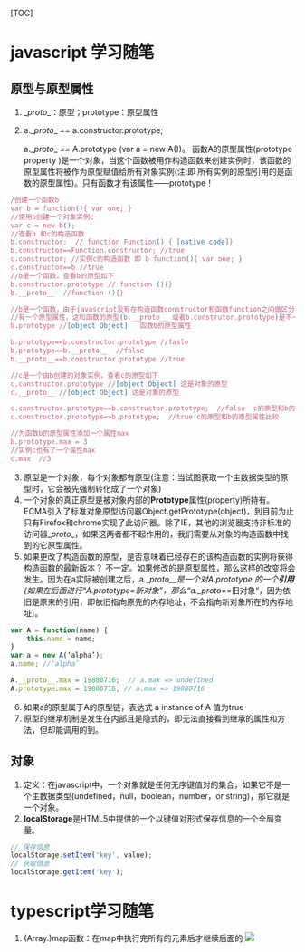 [TOC]
# javascript 学习随笔
## 原型与原型属性
1. \__proto__：原型；prototype：原型属性
2. a.\__proto__ == a.constructor.prototype;

    a.\__proto__ == A.prototype (var a = new A())。
 函数A的原型属性(prototype property )是一个对象，当这个函数被用作构造函数来创建实例时，该函数的原型属性将被作为原型赋值给所有对象实例(注:即 所有实例的原型引用的是函数的原型属性)。只有函数才有该属性——prototype！
```javascript
/创建一个函数b
var b = function(){ var one; }
//使用b创建一个对象实例c
var c = new b();
//查看b 和c的构造函数
b.constructor;  // function Function() { [native code]}
b.constructor==Function.constructor; //true
c.constructor; //实例c的构造函数 即 b function(){ var one; }
c.constructor==b //true
//b是一个函数，查看b的原型如下
b.constructor.prototype // function (){}
b.__proto__  //function (){}

//b是一个函数，由于javascript没有在构造函数constructor和函数function之间做区分，所以函数像constructor一样，
//有一个原型属性，这和函数的原型(b.__proto__ 或者b.construtor.prototype)是不一样的
b.prototype //[object Object]   函数b的原型属性

b.prototype==b.constructor.prototype //fasle
b.prototype==b.__proto__  //false
b.__proto__==b.constructor.prototype //true

//c是一个由b创建的对象实例，查看c的原型如下
c.constructor.prototype //[object Object] 这是对象的原型
c.__proto__ //[object Object] 这是对象的原型

c.constructor.prototype==b.constructor.prototype;  //false  c的原型和b的原型比较
c.constructor.prototype==b.prototype;  //true c的原型和b的原型属性比较

//为函数b的原型属性添加一个属性max
b.prototype.max = 3
//实例c也有了一个属性max
c.max  //3
```
3. 原型是一个对象，每个对象都有原型(注意：当试图获取一个主数据类型的原型时，它会被先强制转化成了一个对象)
4. 一个对象的真正原型是被对象内部的**Prototype**属性(property)所持有。ECMA引入了标准对象原型访问器Object.getPrototype(object)，到目前为止只有Firefox和chrome实现了此访问器。除了IE，其他的浏览器支持非标准的访问器\__proto__，如果这两者都不起作用的，我们需要从对象的构造函数中找到的它原型属性。
5. 如果更改了构造函数的原型，是否意味着已经存在的该构造函数的实例将获得构造函数的最新版本？
不一定。如果修改的是原型属性，那么这样的改变将会发生。因为在a实际被创建之后，a.\__proto__是一个对A.prototype 的一个**引用**(如果在后面进行“A.prototype=新对象”，那么“a.\__proto__==旧对象“，因为依旧是原来的引用，即依旧指向原先的内存地址，不会指向新对象所在的内存地址)。
```javascript
var A = function(name) {
	this.name = name;
}
var a = new A(‘alpha’);
a.name; //’alpha’

A.__proto__.max = 19880716;  // a.max => undefined
A.prototype.max = 19880716; // a.max => 19880716
```
6. 如果a的原型属于A的原型链，表达式 a instance of A 值为true
7. 原型的继承机制是发生在内部且是隐式的，即无法直接看到继承的属性和方法，但却能调用的到。
## 对象
1. 定义：在javascript中，一个对象就是任何无序键值对的集合，如果它不是一个主数据类型(undefined，null，boolean，number，or string)，那它就是一个对象。
2. **localStorage**是HTML5中提供的一个以键值对形式保存信息的一个全局变量。
```javascript
// 保存信息
localStorage.setItem('key', value);
// 获取信息
localStorage.getItem('key');
```
# typescript学习随笔
1. (Array.)map函数：在map中执行完所有的元素后才继续后面的
![](/home/flyman/Pictures/map.png) 
